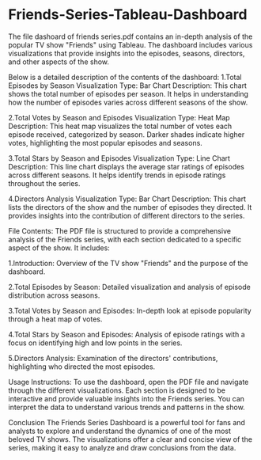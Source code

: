 # Friends-Series-Tableau-Dashboard
The file dashoard of friends series.pdf contains an in-depth analysis of the popular TV show "Friends" using Tableau. The dashboard includes various visualizations that provide insights into the episodes, seasons, directors, and other aspects of the show. 

Below is a detailed description of the contents of the dashboard:
1.Total Episodes by Season
Visualization Type: Bar Chart
Description: This chart shows the total number of episodes per season. It helps in understanding how the number of episodes varies across different seasons of the show.


2.Total Votes by Season and Episodes
Visualization Type: Heat Map
Description: This heat map visualizes the total number of votes each episode received, categorized by season. Darker shades indicate higher votes, highlighting the most popular episodes and seasons.


3.Total Stars by Season and Episodes
Visualization Type: Line Chart
Description: This line chart displays the average star ratings of episodes across different seasons. It helps identify trends in episode ratings throughout the series.


4.Directors Analysis
Visualization Type: Bar Chart
Description: This chart lists the directors of the show and the number of episodes they directed. It provides insights into the contribution of different directors to the series.


File Contents:
The PDF file is structured to provide a comprehensive analysis of the Friends series, with each section dedicated to a specific aspect of the show. It includes:

1.Introduction:
Overview of the TV show "Friends" and the purpose of the dashboard.

2.Total Episodes by Season:
Detailed visualization and analysis of episode distribution across seasons.

3.Total Votes by Season and Episodes:
In-depth look at episode popularity through a heat map of votes.

4.Total Stars by Season and Episodes:
Analysis of episode ratings with a focus on identifying high and low points in the series.

5.Directors Analysis:
Examination of the directors' contributions, highlighting who directed the most episodes.

Usage Instructions:
To use the dashboard, open the PDF file and navigate through the different visualizations. Each section is designed to be interactive and provide valuable insights into the Friends series. You can interpret the data to understand various trends and patterns in the show.

Conclusion
The Friends Series Dashboard is a powerful tool for fans and analysts to explore and understand the dynamics of one of the most beloved TV shows. The visualizations offer a clear and concise view of the series, making it easy to analyze and draw conclusions from the data.
